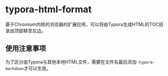 # typora-html-format

基于Chromium内核的浏览器的扩展应用，可以将由Typora生成HTML的TOC目录由顶部移至左边。

## 使用注意事项

为了区分由Typora与其他本地HTML文件，需要在文件名最后添加`-typora-markdown`才可以生效。

